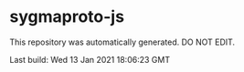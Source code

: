 # sygmaproto-js
This repository was automatically generated. DO NOT EDIT. 

Last build: Wed 13 Jan 2021 18:06:23 GMT
